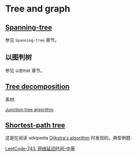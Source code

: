 # Tree and graph 



## [Spanning-tree](https://en.wikipedia.org/wiki/Spanning_tree)

参见 `Spanning-tree` 章节。



## 以图判树

参见 `以图判树` 章节。



## [Tree decomposition](https://en.wikipedia.org/wiki/Tree_decomposition)

素材:

[Junction tree algorithm](https://en.wikipedia.org/wiki/Junction_tree_algorithm) 



## [Shortest-path tree](https://en.wikipedia.org/wiki/Shortest-path_tree)

这是在阅读 wikipedia [Dijkstra's algorithm](https://en.wikipedia.org/wiki/Dijkstra's_algorithm) 时发现的。典型例题:

[LeetCode-743. 网络延迟时间-中等](https://leetcode.cn/problems/network-delay-time/) 

